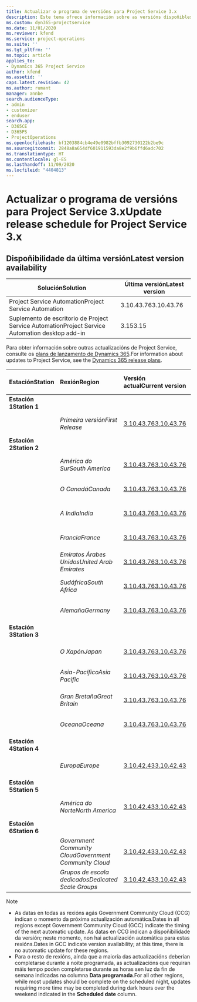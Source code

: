 ```yaml
---
title: Actualizar o programa de versións para Project Service 3.x
description: Este tema ofrece información sobre as versións dispoñibles e próximas de Dynamics 365 Project Service Automation.
ms.custom: dyn365-projectservice
ms.date: 11/01/2020
ms.reviewer: kfend
ms.service: project-operations
ms.suite: ''
ms.tgt_pltfrm: ''
ms.topic: article
applies_to:
- Dynamics 365 Project Service
author: kfend
ms.assetid: ''
caps.latest.revision: 42
ms.author: rumant
manager: annbe
search.audienceType:
- admin
- customizer
- enduser
search.app:
- D365CE
- D365PS
- ProjectOperations
ms.openlocfilehash: bf1203884cb4e49e0982bffb3092730122b2be9c
ms.sourcegitcommit: 2848a8a654df601911593da8e2f9b6ffd6adc702
ms.translationtype: HT
ms.contentlocale: gl-ES
ms.lasthandoff: 11/09/2020
ms.locfileid: "4404813"
---
```

# <a name="update-release-schedule-for-project-service-3x"></a><span data-ttu-id="06d65-103">Actualizar o programa de versións para Project Service 3.x</span><span class="sxs-lookup"><span data-stu-id="06d65-103">Update release schedule for Project Service 3.x</span></span>

## <a name="latest-version-availability"></a><span data-ttu-id="06d65-104">Dispoñibilidade da última versión</span><span class="sxs-lookup"><span data-stu-id="06d65-104">Latest version availability</span></span>

| <span data-ttu-id="06d65-105">Solución</span><span class="sxs-lookup"><span data-stu-id="06d65-105">Solution</span></span>  | <span data-ttu-id="06d65-106">Última versión</span><span class="sxs-lookup"><span data-stu-id="06d65-106">Latest version</span></span> |
|-------|----|
| <span data-ttu-id="06d65-107">Project Service Automation</span><span class="sxs-lookup"><span data-stu-id="06d65-107">Project Service Automation</span></span>    | <span data-ttu-id="06d65-108">3.10.43.76</span><span class="sxs-lookup"><span data-stu-id="06d65-108">3.10.43.76</span></span> |
| <span data-ttu-id="06d65-109">Suplemento de escritorio de Project Service Automation</span><span class="sxs-lookup"><span data-stu-id="06d65-109">Project Service Automation desktop add-in</span></span>                | <span data-ttu-id="06d65-110">3.15</span><span class="sxs-lookup"><span data-stu-id="06d65-110">3.15</span></span>          |

<span data-ttu-id="06d65-111">Para obter información sobre outras actualizacións de Project Service, consulte os [plans de lanzamento de Dynamics 365](https://docs.microsoft.com/dynamics365/release-plans/).</span><span class="sxs-lookup"><span data-stu-id="06d65-111">For information about updates to Project Service, see the [Dynamics 365 release plans](https://docs.microsoft.com/dynamics365/release-plans/).</span></span> 

| <span data-ttu-id="06d65-112">Estación</span><span class="sxs-lookup"><span data-stu-id="06d65-112">Station</span></span>  | <span data-ttu-id="06d65-113">Rexión</span><span class="sxs-lookup"><span data-stu-id="06d65-113">Region</span></span> | <span data-ttu-id="06d65-114">Versión actual</span><span class="sxs-lookup"><span data-stu-id="06d65-114">Current version</span></span> | <span data-ttu-id="06d65-115">Seguinte versión</span><span class="sxs-lookup"><span data-stu-id="06d65-115">Next version</span></span> |  <span data-ttu-id="06d65-116">Data programada</span><span class="sxs-lookup"><span data-stu-id="06d65-116">Scheduled date</span></span>
| :---   | :---   | :---   | :---   |:---   |         
|<span data-ttu-id="06d65-117"><strong>Estación 1</strong></span><span class="sxs-lookup"><span data-stu-id="06d65-117"><strong>Station 1</strong></span></span> | |  |  | |
| | <span data-ttu-id="06d65-118"><i>Primeira versión</i></span><span class="sxs-lookup"><span data-stu-id="06d65-118"><i>First Release</i></span></span> | [<span data-ttu-id="06d65-119">3.10.43.76</span><span class="sxs-lookup"><span data-stu-id="06d65-119">3.10.43.76</span></span>](whats-new-ur-25.md) | <span data-ttu-id="06d65-120">A determinar</span><span class="sxs-lookup"><span data-stu-id="06d65-120">TBD</span></span> | <span data-ttu-id="06d65-121">20 de novembro de 2020</span><span class="sxs-lookup"><span data-stu-id="06d65-121">November 20, 2020</span></span>
|<span data-ttu-id="06d65-122"><strong>Estación 2</strong></span><span class="sxs-lookup"><span data-stu-id="06d65-122"><strong>Station 2</strong></span></span> | |  |  | |
| | <span data-ttu-id="06d65-123"><i>América do Sur</i></span><span class="sxs-lookup"><span data-stu-id="06d65-123"><i>South America</i></span></span> | [<span data-ttu-id="06d65-124">3.10.43.76</span><span class="sxs-lookup"><span data-stu-id="06d65-124">3.10.43.76</span></span>](whats-new-ur-25.md) | <span data-ttu-id="06d65-125">A determinar</span><span class="sxs-lookup"><span data-stu-id="06d65-125">TBD</span></span> | <span data-ttu-id="06d65-126">27 de novembro de 2020</span><span class="sxs-lookup"><span data-stu-id="06d65-126">November 27, 2020</span></span>
| | <span data-ttu-id="06d65-127"><i>O Canadá</i></span><span class="sxs-lookup"><span data-stu-id="06d65-127"><i>Canada</i></span></span> | [<span data-ttu-id="06d65-128">3.10.43.76</span><span class="sxs-lookup"><span data-stu-id="06d65-128">3.10.43.76</span></span>](whats-new-ur-25.md) | <span data-ttu-id="06d65-129">A determinar</span><span class="sxs-lookup"><span data-stu-id="06d65-129">TBD</span></span> | <span data-ttu-id="06d65-130">27 de novembro de 2020</span><span class="sxs-lookup"><span data-stu-id="06d65-130">November 27, 2020</span></span> 
| | <span data-ttu-id="06d65-131"><i>A India</i></span><span class="sxs-lookup"><span data-stu-id="06d65-131"><i>India</i></span></span> | [<span data-ttu-id="06d65-132">3.10.43.76</span><span class="sxs-lookup"><span data-stu-id="06d65-132">3.10.43.76</span></span>](whats-new-ur-25.md) | <span data-ttu-id="06d65-133">A determinar</span><span class="sxs-lookup"><span data-stu-id="06d65-133">TBD</span></span> | <span data-ttu-id="06d65-134">27 de novembro de 2020</span><span class="sxs-lookup"><span data-stu-id="06d65-134">November 27, 2020</span></span>
| | <span data-ttu-id="06d65-135"><i>Francia</i></span><span class="sxs-lookup"><span data-stu-id="06d65-135"><i>France</i></span></span> | [<span data-ttu-id="06d65-136">3.10.43.76</span><span class="sxs-lookup"><span data-stu-id="06d65-136">3.10.43.76</span></span>](whats-new-ur-25.md) | <span data-ttu-id="06d65-137">A determinar</span><span class="sxs-lookup"><span data-stu-id="06d65-137">TBD</span></span> | <span data-ttu-id="06d65-138">27 de novembro de 2020</span><span class="sxs-lookup"><span data-stu-id="06d65-138">November 27, 2020</span></span>
| | <span data-ttu-id="06d65-139"><i>Emiratos Árabes Unidos</i></span><span class="sxs-lookup"><span data-stu-id="06d65-139"><i>United Arab Emirates</i></span></span> | [<span data-ttu-id="06d65-140">3.10.43.76</span><span class="sxs-lookup"><span data-stu-id="06d65-140">3.10.43.76</span></span>](whats-new-ur-25.md) | <span data-ttu-id="06d65-141">A determinar</span><span class="sxs-lookup"><span data-stu-id="06d65-141">TBD</span></span> | <span data-ttu-id="06d65-142">27 de novembro de 2020</span><span class="sxs-lookup"><span data-stu-id="06d65-142">November 27, 2020</span></span>
| | <span data-ttu-id="06d65-143"><i>Sudáfrica</i></span><span class="sxs-lookup"><span data-stu-id="06d65-143"><i>South Africa</i></span></span> | [<span data-ttu-id="06d65-144">3.10.43.76</span><span class="sxs-lookup"><span data-stu-id="06d65-144">3.10.43.76</span></span>](whats-new-ur-25.md) | <span data-ttu-id="06d65-145">A determinar</span><span class="sxs-lookup"><span data-stu-id="06d65-145">TBD</span></span> | <span data-ttu-id="06d65-146">27 de novembro de 2020</span><span class="sxs-lookup"><span data-stu-id="06d65-146">November 27, 2020</span></span>
| | <span data-ttu-id="06d65-147"><i>Alemaña</i></span><span class="sxs-lookup"><span data-stu-id="06d65-147"><i>Germany</i></span></span> | [<span data-ttu-id="06d65-148">3.10.43.76</span><span class="sxs-lookup"><span data-stu-id="06d65-148">3.10.43.76</span></span>](whats-new-ur-25.md) | <span data-ttu-id="06d65-149">A determinar</span><span class="sxs-lookup"><span data-stu-id="06d65-149">TBD</span></span> | <span data-ttu-id="06d65-150">27 de novembro de 2020</span><span class="sxs-lookup"><span data-stu-id="06d65-150">November 27, 2020</span></span>
|<span data-ttu-id="06d65-151"><strong>Estación 3</strong></span><span class="sxs-lookup"><span data-stu-id="06d65-151"><strong>Station 3</strong></span></span> | |  |  | |
| | <span data-ttu-id="06d65-152"><i>O Xapón</i></span><span class="sxs-lookup"><span data-stu-id="06d65-152"><i>Japan</i></span></span> | [<span data-ttu-id="06d65-153">3.10.43.76</span><span class="sxs-lookup"><span data-stu-id="06d65-153">3.10.43.76</span></span>](whats-new-ur-25.md) | <span data-ttu-id="06d65-154">A determinar</span><span class="sxs-lookup"><span data-stu-id="06d65-154">TBD</span></span> | <span data-ttu-id="06d65-155">11 de decembro de 2020</span><span class="sxs-lookup"><span data-stu-id="06d65-155">December 11, 2020</span></span>
| | <span data-ttu-id="06d65-156"><i>Asia-Pacífico</i></span><span class="sxs-lookup"><span data-stu-id="06d65-156"><i>Asia Pacific</i></span></span> | [<span data-ttu-id="06d65-157">3.10.43.76</span><span class="sxs-lookup"><span data-stu-id="06d65-157">3.10.43.76</span></span>](whats-new-ur-25.md) | <span data-ttu-id="06d65-158">A determinar</span><span class="sxs-lookup"><span data-stu-id="06d65-158">TBD</span></span> | <span data-ttu-id="06d65-159">11 de decembro de 2020</span><span class="sxs-lookup"><span data-stu-id="06d65-159">December 11, 2020</span></span>
| | <span data-ttu-id="06d65-160"><i>Gran Bretaña</i></span><span class="sxs-lookup"><span data-stu-id="06d65-160"><i>Great Britain</i></span></span> | [<span data-ttu-id="06d65-161">3.10.43.76</span><span class="sxs-lookup"><span data-stu-id="06d65-161">3.10.43.76</span></span>](whats-new-ur-25.md) | <span data-ttu-id="06d65-162">A determinar</span><span class="sxs-lookup"><span data-stu-id="06d65-162">TBD</span></span> | <span data-ttu-id="06d65-163">11 de decembro de 2020</span><span class="sxs-lookup"><span data-stu-id="06d65-163">December 11, 2020</span></span>
| | <span data-ttu-id="06d65-164"><i>Oceana</i></span><span class="sxs-lookup"><span data-stu-id="06d65-164"><i>Oceana</i></span></span> | [<span data-ttu-id="06d65-165">3.10.43.76</span><span class="sxs-lookup"><span data-stu-id="06d65-165">3.10.43.76</span></span>](whats-new-ur-25.md) | <span data-ttu-id="06d65-166">A determinar</span><span class="sxs-lookup"><span data-stu-id="06d65-166">TBD</span></span> | <span data-ttu-id="06d65-167">11 de decembro de 2020</span><span class="sxs-lookup"><span data-stu-id="06d65-167">December 11, 2020</span></span>
|<span data-ttu-id="06d65-168"><strong>Estación 4</strong></span><span class="sxs-lookup"><span data-stu-id="06d65-168"><strong>Station 4</strong></span></span> | |  |  | |
| | <span data-ttu-id="06d65-169"><i>Europa</i></span><span class="sxs-lookup"><span data-stu-id="06d65-169"><i>Europe</i></span></span> |[<span data-ttu-id="06d65-170">3.10.42.43</span><span class="sxs-lookup"><span data-stu-id="06d65-170">3.10.42.43</span></span>](whats-new-ur-24.md) | [<span data-ttu-id="06d65-171">3.10.43.76</span><span class="sxs-lookup"><span data-stu-id="06d65-171">3.10.43.76</span></span>](whats-new-ur-25.md) | <span data-ttu-id="06d65-172">13 de novembro de 2020</span><span class="sxs-lookup"><span data-stu-id="06d65-172">November 13, 2020</span></span>
|<span data-ttu-id="06d65-173"><strong>Estación 5</strong></span><span class="sxs-lookup"><span data-stu-id="06d65-173"><strong>Station 5</strong></span></span> | |  |  | |
| | <span data-ttu-id="06d65-174"><i>América do Norte</i></span><span class="sxs-lookup"><span data-stu-id="06d65-174"><i>North America</i></span></span> |[<span data-ttu-id="06d65-175">3.10.42.43</span><span class="sxs-lookup"><span data-stu-id="06d65-175">3.10.42.43</span></span>](whats-new-ur-24.md) | [<span data-ttu-id="06d65-176">3.10.43.76</span><span class="sxs-lookup"><span data-stu-id="06d65-176">3.10.43.76</span></span>](whats-new-ur-25.md) | <span data-ttu-id="06d65-177">20 de novembro de 2020</span><span class="sxs-lookup"><span data-stu-id="06d65-177">November 20, 2020</span></span>
|<span data-ttu-id="06d65-178"><strong>Estación 6</strong></span><span class="sxs-lookup"><span data-stu-id="06d65-178"><strong>Station 6</strong></span></span> | |  |  | |
| | <span data-ttu-id="06d65-179"><i>Government Community Cloud</i></span><span class="sxs-lookup"><span data-stu-id="06d65-179"><i>Government Community Cloud</i></span></span> |[<span data-ttu-id="06d65-180">3.10.42.43</span><span class="sxs-lookup"><span data-stu-id="06d65-180">3.10.42.43</span></span>](whats-new-ur-24.md) | [<span data-ttu-id="06d65-181">3.10.43.76</span><span class="sxs-lookup"><span data-stu-id="06d65-181">3.10.43.76</span></span>](whats-new-ur-25.md) | <span data-ttu-id="06d65-182">20 de novembro de 2020</span><span class="sxs-lookup"><span data-stu-id="06d65-182">November 20, 2020</span></span>
| | <span data-ttu-id="06d65-183"><i>Grupos de escala dedicados</i></span><span class="sxs-lookup"><span data-stu-id="06d65-183"><i>Dedicated Scale Groups</i></span></span> |[<span data-ttu-id="06d65-184">3.10.42.43</span><span class="sxs-lookup"><span data-stu-id="06d65-184">3.10.42.43</span></span>](whats-new-ur-24.md) | [<span data-ttu-id="06d65-185">3.10.43.76</span><span class="sxs-lookup"><span data-stu-id="06d65-185">3.10.43.76</span></span>](whats-new-ur-25.md) | <span data-ttu-id="06d65-186">27 de novembro de 2020</span><span class="sxs-lookup"><span data-stu-id="06d65-186">November 27, 2020</span></span>

>[!Note]
> - <span data-ttu-id="06d65-187">As datas en todas as rexións agás Government Community Cloud (CCG) indican o momento da próxima actualización automática.</span><span class="sxs-lookup"><span data-stu-id="06d65-187">Dates in all regions except Government Community Cloud (GCC) indicate the timing of the next automatic update.</span></span> <span data-ttu-id="06d65-188">As datas en CCG indican a dispoñibilidade da versión; neste momento, non hai actualización automática para estas rexións.</span><span class="sxs-lookup"><span data-stu-id="06d65-188">Dates in GCC indicate version availability; at this time, there is no automatic update for these regions.</span></span>
> - <span data-ttu-id="06d65-189">Para o resto de rexións, aínda que a maioría das actualizacións deberían completarse durante a noite programada, as actualizacións que requiran máis tempo poden completarse durante as horas sen luz da fin de semana indicadas na columna **Data programada**.</span><span class="sxs-lookup"><span data-stu-id="06d65-189">For all other regions, while most updates should be complete on the scheduled night, updates requiring more time may be completed during dark hours over the weekend indicated in the **Scheduled date** column.</span></span>
